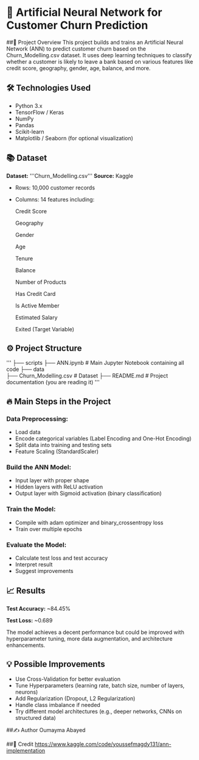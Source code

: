 # 🧠 Artificial Neural Network for Customer Churn Prediction
##📄 Project Overview
This project builds and trains an Artificial Neural Network (ANN) to predict customer churn based on the Churn_Modelling.csv dataset.
It uses deep learning techniques to classify whether a customer is likely to leave a bank based on various features like credit score, geography, gender, age, balance, and more.

## 🛠️ Technologies Used
- Python 3.x
- TensorFlow / Keras
- NumPy
- Pandas
- Scikit-learn
- Matplotlib / Seaborn (for optional visualization)

## 📚 Dataset
**Dataset:** '''Churn_Modelling.csv'''
**Source:** Kaggle
- Rows: 10,000 customer records
- Columns: 14 features including:

    Credit Score
    
    Geography
    
    Gender
    
    Age
    
    Tenure
    
    Balance
    
    Number of Products
    
    Has Credit Card
    
    Is Active Member
    
    Estimated Salary
    
    Exited (Target Variable)

## ⚙️ Project Structure
'''
├── scripts
  ├── ANN.ipynb           # Main Jupyter Notebook containing all code
├── data  
  ├── Churn_Modelling.csv # Dataset
├── README.md           # Project documentation (you are reading it)
'''

## 🔥 Main Steps in the Project
### Data Preprocessing:

- Load data
- Encode categorical variables (Label Encoding and One-Hot Encoding)
- Split data into training and testing sets
- Feature Scaling (StandardScaler)

### Build the ANN Model:

- Input layer with proper shape
- Hidden layers with ReLU activation
- Output layer with Sigmoid activation (binary classification)

### Train the Model:

- Compile with adam optimizer and binary_crossentropy loss
- Train over multiple epochs

### Evaluate the Model:

- Calculate test loss and test accuracy
- Interpret result
- Suggest improvements

## 📈 Results
**Test Accuracy:** ~84.45%

**Test Loss:** ~0.689

The model achieves a decent performance but could be improved with hyperparameter tuning, more data augmentation, and architecture enhancements.

## 💡 Possible Improvements
- Use Cross-Validation for better evaluation
- Tune Hyperparameters (learning rate, batch size, number of layers, neurons)
- Add Regularization (Dropout, L2 Regularization)
- Handle class imbalance if needed
- Try different model architectures (e.g., deeper networks, CNNs on structured data)

##✍️ Author
Oumayma Abayed

##📜 Credit
https://www.kaggle.com/code/youssefmagdy131/ann-implementation
